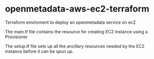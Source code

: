 # openmetadata-aws-ec2-terraform
Terraform enviroment to deploy an openmetadata service on ec2

The main.tf file contains the resource for creating EC2 instance using a Provisioner

The setup.tf file sets up all the ancillary resources needed by the EC2 instance before it can be spun up.